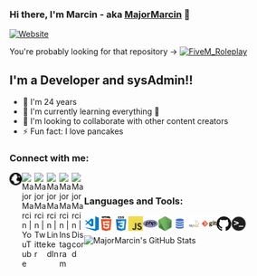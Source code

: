 ### Hi there, I'm Marcin - aka [MajorMarcin][website] 👋

[![Website](https://img.shields.io/badge/zelkowski.dev-UP-success?style=for-the-badge&logo=appveyor)](https://zelkowski.dev)

You're probably looking for that repository ->
[![FiveM_Roleplay](https://img.shields.io/github/languages/code-size/majormarcin/FiveM_Roleplay?label=FiveM_Roleplay&logo=github&style=for-the-badge)](https://github.com/majormarcin/FiveM_Roleplay)

## I'm a Developer and sysAdmin!!

- 🎉 I'm 24 years
- 🌱 I'm currently learning everything 🤣
- 👯 I'm looking to collaborate with other content creators
- ⚡ Fun fact: I love pancakes

### Connect with me:

[<img align="left" alt="zelkowski.dev" width="22px" src="https://raw.githubusercontent.com/iconic/open-iconic/master/svg/globe.svg" />][website]
[<img align="left" alt="MajorMarcin | YouTube" width="22px" src="https://cdn.jsdelivr.net/npm/simple-icons@v3/icons/youtube.svg" />][youtube]
[<img align="left" alt="MajorMarcin | Twitter" width="22px" src="https://cdn.jsdelivr.net/npm/simple-icons@v3/icons/twitter.svg" />][twitter]
[<img align="left" alt="MajorMarcin | LinkedIn" width="22px" src="https://cdn.jsdelivr.net/npm/simple-icons@v3/icons/linkedin.svg" />][linkedin]
[<img align="left" alt="MajorMarcin | Instagram" width="22px" src="https://cdn.jsdelivr.net/npm/simple-icons@v3/icons/instagram.svg" />][instagram]
[<img align="left" alt="MajorMarcin | Discord" width="22px" src="https://cdn.jsdelivr.net/npm/simple-icons@v3/icons/discord.svg" />][discord]
<br />

### Languages and Tools:

[<img align="left" alt="Visual Studio Code" width="26px" src="https://raw.githubusercontent.com/github/explore/80688e429a7d4ef2fca1e82350fe8e3517d3494d/topics/visual-studio-code/visual-studio-code.png" />](https://code.visualstudio.com/)
[<img align="left" alt="HTML5" width="26px" src="https://raw.githubusercontent.com/github/explore/80688e429a7d4ef2fca1e82350fe8e3517d3494d/topics/html/html.png" />](https://developer.mozilla.org/pl/docs/HTML/HTML5)
[<img align="left" alt="CSS3" width="26px" src="https://raw.githubusercontent.com/github/explore/80688e429a7d4ef2fca1e82350fe8e3517d3494d/topics/css/css.png" />](https://www.w3.org/Style/CSS/specs.en.html)
[<img align="left" alt="JavaScript" width="26px" src="https://raw.githubusercontent.com/github/explore/80688e429a7d4ef2fca1e82350fe8e3517d3494d/topics/javascript/javascript.png" />](https://www.javascript.com/)
[<img align="left" alt="PHP" width="26px" src="https://raw.githubusercontent.com/github/explore/80688e429a7d4ef2fca1e82350fe8e3517d3494d/topics/php/php.png" />](https://www.php.net/)
[<img align="left" alt="Node.js" width="26px" src="https://raw.githubusercontent.com/github/explore/80688e429a7d4ef2fca1e82350fe8e3517d3494d/topics/nodejs/nodejs.png" />](https://nodejs.org/en/)
[<img align="left" alt="SQL" width="26px" src="https://raw.githubusercontent.com/github/explore/80688e429a7d4ef2fca1e82350fe8e3517d3494d/topics/sql/sql.png" />](https://www.oracle.com/pl/database/technologies/appdev/sql.html)
[<img align="left" alt="MySQL" width="26px" src="https://raw.githubusercontent.com/github/explore/80688e429a7d4ef2fca1e82350fe8e3517d3494d/topics/mysql/mysql.png" />](https://www.mysql.com/)
[<img align="left" alt="Git" width="26px" src="https://raw.githubusercontent.com/github/explore/80688e429a7d4ef2fca1e82350fe8e3517d3494d/topics/git/git.png" />](https://git-scm.com/)
[<img align="left" alt="GitHub" width="26px" src="https://raw.githubusercontent.com/github/explore/78df643247d429f6cc873026c0622819ad797942/topics/github/github.png" />](https://github.com/)
[<img align="left" alt="Terminal" width="26px" src="https://raw.githubusercontent.com/github/explore/80688e429a7d4ef2fca1e82350fe8e3517d3494d/topics/terminal/terminal.png" />](https://www.imdb.com/title/tt4463816/)

<br />
<br />
  <img align="left" alt="MajorMarcin's GitHub Stats" src="https://github-readme-stats.codestackr.vercel.app/api?username=majormarcin&show_icons=true&hide_border=true" />



[website]: https://zelkowski.dev
[discord]: https://discord.gg/cyJtwG6
[twitter]: https://twitter.com/MajorMarcin
[youtube]: https://youtube.com/c/majormarcin
[instagram]: https://instagram.com/majormarcin
[linkedin]: https://www.linkedin.com/in/majormarcin/